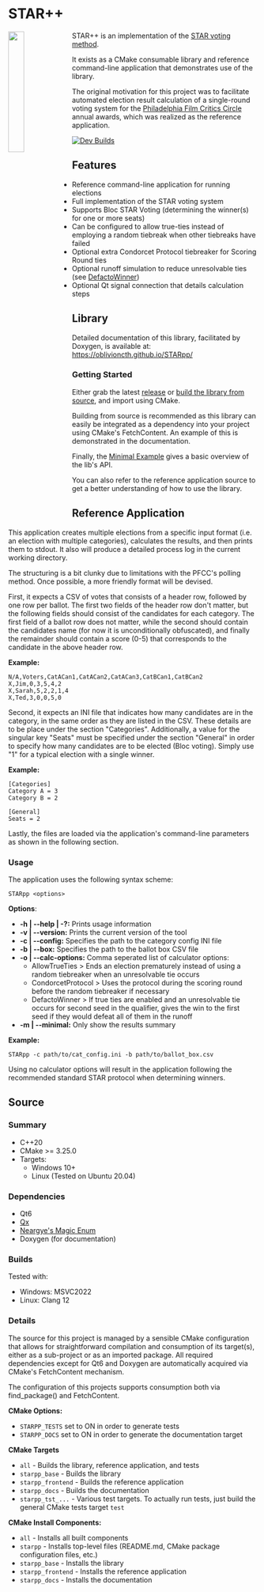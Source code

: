 # STAR++
<img align="left" src="https://i.imgur.com/RAGGXwJ.png" width=25%>

STAR++ is an implementation of the [STAR voting method](https://www.starvoting.org/).

It exists as a CMake consumable library and reference command-line application that demonstrates use of the library.

The original motivation for this project was to facilitate automated election result calculation of a single-round voting system for the [Philadelphia Film Critics Circle](https://philafcc.org/) annual awards, which was realized as the reference application.

[![Dev Builds](https://github.com/oblivioncth/STARpp/actions/workflows/push-reaction.yml/badge.svg?branch=dev)](https://github.com/oblivioncth/STARpp/actions/workflows/push-reaction.yml)

## Features

 - Reference command-line application for running elections
 - Full implementation of the STAR voting system
 - Supports Bloc STAR Voting (determining the winner(s) for one or more seats)
 - Can be configured to allow true-ties instead of employing a random tiebreak when other tiebreaks have failed
 - Optional extra Condorcet Protocol tiebreaker for Scoring Round ties
 - Optional runoff simulation to reduce unresolvable ties (see [DefactoWinner](https://oblivioncth.github.io/STARpp/class_star_1_1_calculator.html#details))
 - Optional Qt signal connection that details calculation steps

## Library
Detailed documentation of this library, facilitated by Doxygen, is available at: https://oblivioncth.github.io/STARpp/

### Getting Started
Either grab the latest [release](https://github.com/oblivioncth/STARpp/releases/) or [build the library from source](https://oblivioncth.github.io/STARpp/index.html#autotoc_md4), and import using CMake.

Building from source is recommended as this library can easily be integrated as a dependency into your project using CMake's FetchContent. An example of this is demonstrated in the documentation.

Finally, the [Minimal Example](https://oblivioncth.github.io/STARpp/index.html#autotoc_md3) gives a basic overview of the lib's API.

You can also refer to the reference application source to get a better understanding of how to use the library.

## Reference Application
This application creates multiple elections from a specific input format (i.e. an election with multiple categories), calculates the results, and then prints them to stdout. It also will produce a detailed process log in the current working directory.

The structuring is a bit clunky due to limitations with the PFCC's polling method. Once possible, a more friendly format will be devised.

First, it expects a CSV of votes that consists of a header row, followed by one row per ballot. The first two fields of the header row don't matter, but the following fields should consist of the candidates for each category. The first field of a ballot row does not matter, while the second should contain the candidates name (for now it is unconditionally obfuscated), and finally the remainder should contain a score (0-5) that corresponds to the candidate in the above header row.

**Example:**
```
N/A,Voters,CatACan1,CatACan2,CatACan3,CatBCan1,CatBCan2
X,Jim,0,3,5,4,2
X,Sarah,5,2,2,1,4
X,Ted,3,0,0,5,0
```
Second, it expects an INI file that indicates how many candidates are in the category, in the same order as they are listed in the CSV. These details are to be place under the section "Categories". Additionally, a value for the singular key "Seats" must be specified under the section "General" in order to specify how many candidates are to be elected (Bloc voting). Simply use "1" for a typical election with a single winner.

**Example:**
```
[Categories]
Category A = 3
Category B = 2

[General]
Seats = 2
```
Lastly, the files are loaded via the application's command-line parameters as shown in the following section.

### Usage
The application uses the following syntax scheme:
    
    STARpp <options>

**Options**:
 - **-h | --help | -?:** Prints usage information
 - **-v | --version:** Prints the current version of the tool
 - **-c | --config:** Specifies the path to the category config INI file
 - **-b | --box:** Specifies the path to the ballot box CSV file
 - **-o | --calc-options:** Comma seperated list of calculator options:
    - AllowTrueTies > Ends an election prematurely instead of using a random tiebreaker when an unresolvable tie occurs
    - CondorcetProtocol > Uses the protocol during the scoring round before the random tiebreaker if necessary
    - DefactoWinner > If true ties are enabled and an unresolvable tie occurs for second seed in the qualifier, gives the win to the first seed if they would defeat all of them in the runoff
 - **-m | --minimal:** Only show the results summary

**Example:**

    STARpp -c path/to/cat_config.ini -b path/to/ballot_box.csv
    
Using no calculator options will result in the application following the recommended standard STAR protocol when determining winners.

## Source

### Summary

 - C++20
 - CMake >= 3.25.0
 - Targets:
	 - Windows 10+
	 - Linux (Tested on Ubuntu 20.04)

### Dependencies
- Qt6
- [Qx](https://github.com/oblivioncth/Qx/)
- [Neargye's Magic Enum](https://github.com/Neargye/magic_enum)
- Doxygen (for documentation)

### Builds
Tested with:
 - Windows: MSVC2022
 - Linux: Clang 12

### Details
The source for this project is managed by a sensible CMake configuration that allows for straightforward compilation and consumption of its target(s), either as a sub-project or as an imported package. All required dependencies except for Qt6 and Doxygen are automatically acquired via CMake's FetchContent mechanism.

The configuration of this projects supports consumption both via find_package() and FetchContent.

**CMake Options:**

 - `STARPP_TESTS` set to ON in order to generate tests
 - `STARPP_DOCS` set to ON in order to generate the documentation target

**CMake Targets**
 - `all` - Builds the library, reference application, and tests
 - `starpp_base` - Builds the library
 - `starpp_frontend` - Builds the reference application
 - `starpp_docs` - Builds the documentation
 - `starpp_tst_...` - Various test targets. To actually run tests, just build the general CMake tests target `test`

**CMake Install Components:**
 - `all` - Installs all built components
 - `starpp` - Installs top-level files (README.md, CMake package configuration files, etc.)
 - `starpp_base` - Installs the library
 - `starpp_frontend` - Installs the reference application
 - `starpp_docs` - Installs the documentation
